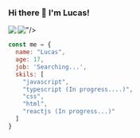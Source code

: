 ### Hi there 👋  I'm Lucas!

<div style="display:flex; flex-direction: row;">
  <img align="left" src="https://github-readme-stats.vercel.app/api?username=LucasAlt40&show_icons=true&t&theme=react"/>
  <img src="https://github-readme-stats.vercel.app/api/top-langs/?username=LucasAlt40&layout=compact)](https://github.com/LucasAlt40/github-readme-stats"/>
"/>
</div>

```javascript
const me = {
  name: "Lucas",
  age: 17,
  job: 'Searching...',
  skils: [
    "javascript",
    "typescript (In progress....)",
    "css",
    "html",
    "reactjs (In progress...)"
  ]
}
```

<!--
**LucasAlt40/LucasAlt40** is a ✨ _special_ ✨ repository because its `README.md` (this file) appears on your GitHub profile.

Here are some ideas to get you started:

- 🔭 I’m currently working on ...
- 🌱 I’m currently learning ...
- 👯 I’m looking to collaborate on ...
- 🤔 I’m looking for help with ...
- 💬 Ask me about ...
- 📫 How to reach me: ...
- 😄 Pronouns: ...
- ⚡ Fun fact: ...
-->
